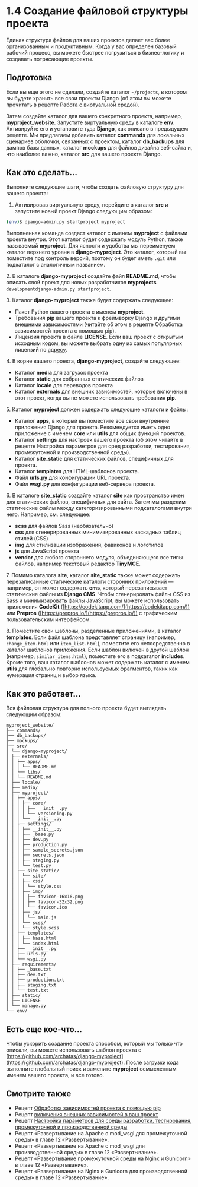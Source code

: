 # 1.4 Создание файловой структуры проекта

Единая структура файлов для ваших проектов делает вас более организованным и продуктивным. Когда у вас определен базовый рабочий процесс, вы можете быстрее погрузиться в бизнес-логику и создавать потрясающие проекты.

## Подготовка

Если вы еще этого не сделали, создайте каталог `~/projects`, в котором вы будете хранить все свои проекты Django (об этом вы можете прочитать в рецепте [Работа с виртуальной средой](1.3-rabota-s-virtualnoi-sredoi.md)).

Затем создайте каталог для вашего конкретного проекта, например, **myproject\_website**. Запустите виртуальную среду в каталоге **env**. Активируйте его и установите туда **Django**, как описано в предыдущем рецепте. Мы предлагаем добавить каталог **commands** для локальных сценариев оболочки, связанных с проектом, каталог **db\_backups** для дампов базы данных, каталог **mockups** для файлов дизайна веб-сайта и, что наиболее важно, каталог **src** для вашего проекта Django.

## Как это сделать...

Выполните следующие шаги, чтобы создать файловую структуру для вашего проекта:

1. Активировав виртуальную среду, перейдите в каталог **src** и запустите новый проект Django следующим образом:

```bash
(env)$ django-admin.py startproject myproject
```

Выполненная команда создаст каталог с именем **myproject** с файлами проекта внутри. Этот каталог будет содержать модуль Python, также называемый **myproject**. Для ясности и удобства мы переименуем каталог верхнего уровня в **django-myproject**. Это каталог, который вы поместите под контроль версий, поэтому он будет иметь `.git` или подкаталог с аналогичным названием.

2\. В каталоге **django-myproject** создайте файл **README.md**, чтобы описать свой проект для новых разработчиков **myprojects** `developmentdjango-admin.py startproject`.

3\. Каталог **django-myproject** также будет содержать следующее:

* Пакет Python вашего проекта с именем **myproject**.
* Требования **pip** вашего проекта к фреймворку Django и другими внешними зависимостями (читайте об этом в рецепте Обработка зависимостей проекта с помощью pip).
* Лицензия проекта в файле **LICENSE**. Если ваш проект с открытым исходным кодом, вы можете выбрать одну из самых популярных лицензий по [адресу](https://choosealicense.com/).

4\. В корне вашего проекта, **django-myproject**, создайте следующее:

* Каталог **media** для загрузок проекта
* Каталог **static** для собранных статических файлов
* Каталог **locale** для переводов проекта
* Каталог **externals** для внешних зависимостей, которые включены в этот проект, когда вы не можете использовать требования **pip**.

5\. Каталог **myproject** должен содержать следующие каталоги и файлы:

* Каталог **apps**, в который вы поместите все свои внутренние приложения Django для проекта. Рекомендуется иметь одно приложение с именем **core** или **utils** для общих функций проектов.
* Каталог **settings** для настроек вашего проекта (об этом читайте в рецепте Настройка параметров для сред разработки, тестирования, промежуточной и производственной среды).
* Каталог **site\_static** для статических файлов, специфичных для проекта.
* Каталог **templates** для HTML-шаблонов проекта.
* Файл **urls.py** для конфигурации URL проекта.
* Файл **wsgi.py** для конфигурации веб-сервера проекта.

6\. В каталоге **site\_static** создайте каталог **site** как пространство имен для статических файлов, специфичных для сайта. Затем мы разделим статические файлы между категоризированными подкаталогами внутри него. Например, см. следующее:

* **scss** для файлов Sass (необязательно)
* **css** для сгенерированных минимизированных каскадных таблиц стилей (CSS)
* **img** для стилизации изображений, фавиконов и логотипов
* **js** для JavaScript проекта
* **vendor** для любого стороннего модуля, объединяющего все типы файлов, например текстовый редактор **TinyMCE**.

7\. Помимо каталога **site**, каталог **site\_static** также может содержать перезаписанные статические каталоги сторонних приложений — например, он может содержать **cms**, который перезаписывает статические файлы из **Django CMS**. Чтобы сгенерировать файлы CSS из Sass и минимизировать файлы JavaScript, вы можете использовать приложения **CodeKit** ([https://codekitapp.com/](https://codekitapp.com/)) или **Prepros** ([https://prepros.io/](https://prepros.io/)) с графическим пользовательским интерфейсом.

8\. Поместите свои шаблоны, разделенные приложениями, в каталог **templates**. Если файл шаблона представляет страницу (например, `change_item.html` или `item_list.html`), поместите его непосредственно в каталог шаблонов приложения. Если шаблон включен в другой шаблон (например, `similar_items.html`), поместите его в подкаталог **includes**. Кроме того, ваш каталог шаблонов может содержать каталог с именем **utils** для глобально повторно используемых фрагментов, таких как нумерация страниц и выбор языка.

## Как это работает...

Вся файловая структура для полного проекта будет выглядеть следующим образом:

```
myproject_website/
├── commands/
├── db_backups/
├── mockups/
├── src/
│ └── django-myproject/
│ ├── externals/
│ │ ├── apps/
│ │ │ └── README.md
│ │ └── libs/
│ │ └── README.md
│ ├── locale/
│ ├── media/
│ ├── myproject/
│ │ ├── apps/
│ │ │ ├── core/
│ │ │ │ ├── __init__.py
│ │ │ │ └── versioning.py
│ │ │ └── __init__.py
│ │ ├── settings/
│ │ │ ├── __init__.py
│ │ │ ├── _base.py
│ │ │ ├── dev.py
│ │ │ ├── production.py
│ │ │ ├── sample_secrets.json
│ │ │ ├── secrets.json
│ │ │ ├── staging.py
│ │ │ └── test.py
│ │ ├── site_static/
│ │ │ └── site/
│ │ │ ├── css/
│ │ │ │ └── style.css
│ │ │ ├── img/
│ │ │ │ ├── favicon-16x16.png
│ │ │ │ ├── favicon-32x32.png
│ │ │ │ └── favicon.ico
│ │ │ ├── js/
│ │ │ │ └── main.js
│ │ │ └── scss/
│ │ │ └── style.scss
│ │ ├── templates/
│ │ │ ├── base.html
│ │ │ └── index.html
│ │ ├── __init__.py
│ │ ├── urls.py
│ │ └── wsgi.py
│ ├── requirements/
│ │ ├── _base.txt
│ │ ├── dev.txt
│ │ ├── production.txt
│ │ ├── staging.txt
│ │ └── test.txt
│ ├── static/
│ ├── LICENSE
│ └── manage.py
└── env/
```

## Есть еще кое-что...

Чтобы ускорить создание проекта способом, который мы только что описали, вы можете использовать шаблон проекта с [https://github.com/archatas/django-myproject](https://github.com/archatas/django-myproject). После загрузки кода выполните глобальный поиск и замените **myproject** осмысленным именем вашего проекта, и все готово.

## Смотрите также

* Рецепт [Обработка зависимостей проекта с помощью pip](1.5-obrabotka-zavisimostei-proekta-s-pomoshyu-pip.md)
* Рецепт [включения внешних зависимостей в ваш проект](1.9-vklyuchenie-vneshnikh-zavisimostei-v-vash-proekt.md)
* Рецепт [Настройка параметров для среды разработки, тестирования, промежуточной и производственной среды](1.6-nastroika-parametrov-dlya-sredy-razrabotki-testirovaniya-promezhutochnoi-i-proizvodstvennoi-sred.md)
* Рецепт «Развертывание на Apache с mod\_wsgi для промежуточной среды» в главе 12 «Развертывание».
* Рецепт «Развертывание на Apache с mod\_wsgi для производственной среды» в главе 12 «Развертывание».
* Рецепт «Развертывание промежуточной среды на Nginx и Gunicorn» в главе 12 «Развертывание».
* Рецепт «Развертывание на Nginx и Gunicorn для производственной среды» в главе 12 «Развертывание».
